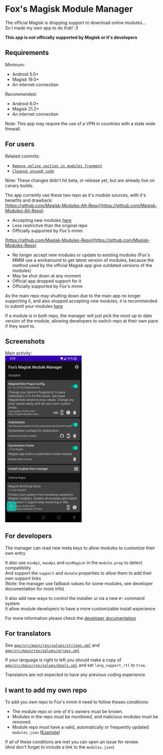 # Fox's Magisk Module Manager

The official Magisk is dropping support to download online modules...  
So I made my own app to do that! :3

**This app is not officially supported by Magisk or it's developers**

## Requirements

Minimum:
- Android 5.0+
- Magisk 19.0+
- An internet connection

Recommended:
- Android 6.0+
- Magisk 21.2+
- An internet connection

Note: This app may require the use of a VPN in countries with a state wide firewall.

## For users

Related commits:  
- [`Remove online section in modules fragment`](https://github.com/topjohnwu/Magisk/commit/f5c982355a2e3380b2b64af4b0caa8f4f7cf9157)
- [`Cleanup unused code`](https://github.com/topjohnwu/Magisk/commit/8d59caf635591eb23813d75601039bb138f5716b)

Note: These changes didn't hit beta, or release yet, but are already live on canary builds.

The app currently use these two repo as it's module sources, with it's benefits and drawback:  
[https://github.com/Magisk-Modules-Alt-Repo](https://github.com/Magisk-Modules-Alt-Repo)  
- Accepting new modules [here](https://github.com/Magisk-Modules-Alt-Repo/submission)
- Less restrictive than the original repo
- Officially supported by Fox's mmm  

[https://github.com/Magisk-Modules-Repo](https://github.com/Magisk-Modules-Repo)  
- No longer accept new modules or update to existing modules
  (Fox's MMM use a workaround to get latest version of modules, because the 
  method used by the official Magisk app give outdated versions of the modules)
- May be shut down at any moment
- Official app dropped support for it
- Officially supported by Fox's mmm

As the main repo may shutting down due to the main app no longer supporting it, 
and also stopped accepting new modules, it is recommended to submit your modules
[here](https://github.com/Magisk-Modules-Alt-Repo/submission)

If a module is in both repo, the manager will just pick the most up to date version of the module,
allowing developers to switch repo at their own pace if they want to.

## Screenshots

Main activity:  
[<img src="screenshot.jpg" width="250"/>](screenshot.jpg)

## For developers

The manager can read new meta keys to allow modules to customize their own entry

It also use `minApi`, `maxApi` and `minMagisk` in the `module.prop` to detect compatibility  
And support the `support` and `donate` properties to allow them to add their own support links  
(Note: the manager use fallback values for some modules, see developer documentation for more info)

It also add new ways to control the installer ui via a new `#!` command system  
It allow module developers to have a more customizable install experience

For more information please check the [developer documentation](DEVELOPERS.md)

## For translators
See [`app/src/main/res/values/strings.xml`](https://github.com/Fox2Code/FoxMagiskModuleManager/blob/master/app/src/main/res/values/strings.xml)
and [`app/src/main/res/values/arrays.xml`](https://github.com/Fox2Code/FoxMagiskModuleManager/blob/master/app/src/main/res/values/arrays.xml)

If your language is right to left you should make a copy of [`app/src/main/res/values/bools.xml`](https://github.com/Fox2Code/FoxMagiskModuleManager/blob/master/app/src/main/res/values/bools.xml)
and set `lang_support_rtl` to `true`.

Translators are not expected to have any previous coding experience.

## I want to add my own repo

To add you own repo to Fox's mmm it need to follow theses conditions:
- The module repo or one of it's owners must be known.
- Modules in the repo must be monitored, and malicious modules must be removed.
- Module repo must have a valid, automatically or frequently updated `modules.json`
  ([Example](https://github.com/Magisk-Modules-Alt-Repo/json/blob/main/modules.json))

If all of these conditions are met you can open an issue for review.  
(And don't forget to include a link to the `modules.json`)
